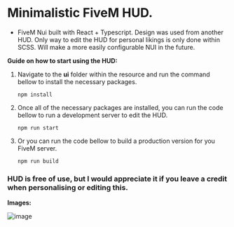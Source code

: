 # Minimalistic FiveM HUD.

- FiveM Nui built with React + Typescript. Design was used from another HUD. Only way to edit the HUD for personal likings is only done within SCSS. Will make a more easily configurable NUI in the future.

**Guide on how to start using the HUD:**

1.  Navigate to the **ui** folder within the resource and run the command bellow to install the necessary packages.

        npm install

2.  Once all of the necessary packages are installed, you can run the code bellow to run a development server to edit the HUD.

        npm run start

3.  Or you can run the code bellow to build a production version for you FiveM server.

        npm run build

### HUD is free of use, but I would appreciate it if you leave a credit when personalising or editing this.

**Images:**

![image](https://i.imgur.com/djVuJml.png)

